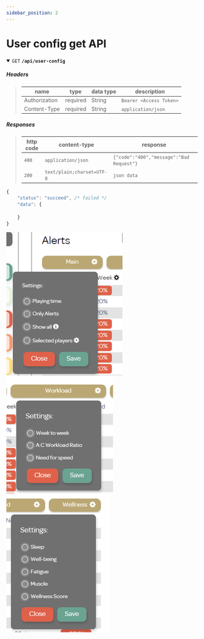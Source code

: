 ```yaml
---
sidebar_position: 2
---
```


# User config get API

<details open>
<summary>
  <code>GET</code> <code><b>/api/user-config</b></code>
</summary>
 
##### Headers
> | name      |  type     | data type               | description                                                           |
> |-----------|-----------|-------------------------|-----------------------------------------------------------------------|
> | Authorization      |  required | String   | `Bearer <Access Token>`  |
> | Content-Type      |  required | String   | `application/json`  |


##### Responses

> | http code     | content-type                      | response                                                            |
> |---------------|-----------------------------------|---------------------------------------------------------------------|
> | `400`         | `application/json`                | `{"code":"400","message":"Bad Request"}`                            |
> | `200`         | `text/plain;charset=UTF-8`        | `json data`                                                         |

```javascript title="JSON DATA"
{
    "status": "succeed", /* failed */
    "data": {

    }
}
```
</details>

![User config set API 1](/img/user-config/set_1.png)
![User config set API 2](/img/user-config/set_2.png)
![User config set API 3](/img/user-config/set_3.png)